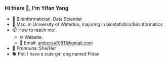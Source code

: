### Hi there 👋, I'm Yifan Yang

- 🌱 BIoinformatician, Data Scientist
- 🏫 Msc. in University of Waterloo, majoring in biostatistics/bioinformatics
- 📫 How to reach me:
  - 🌐 Website: 
  - 📩 Email: [amberyyf0911@gmail.com](mailto:amberyyf0911@gmail.com)
- 👧 Pronouns: She/Her
- 🐕 Pet: I have a cute girl dog named Pidan
